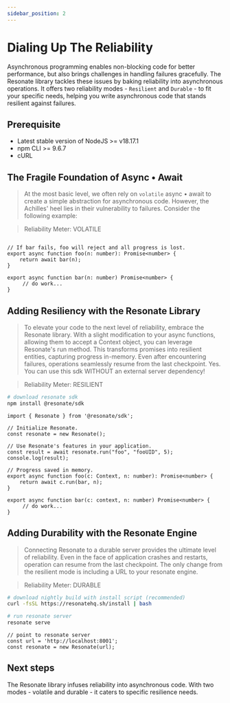 ```yaml
---
sidebar_position: 2
---
```


# Dialing Up The Reliability 

Asynchronous programming enables non-blocking code for better performance, but also brings challenges in handling failures gracefully. The Resonate library tackles these issues by baking reliability into asynchronous operations. It offers two reliability modes - `Resilient` and `Durable` - to fit your specific needs, helping you write asynchronous code that stands resilient against failures.

## Prerequisite

- Latest stable version of NodeJS >= v18.17.1 
- npm CLI >= 9.6.7
- cURL

## The Fragile Foundation of Async • Await
> At the most basic level, we often rely on `volatile` async • await to create a simple abstraction for asynchronous code. However, the Achilles' heel lies in their vulnerability to failures. Consider the following example:

> Reliability Meter: VOLATILE


```tsx title="src/volatile-promises.tsx"

// If bar fails, foo will reject and all progress is lost.
export async function foo(n: number): Promise<number> {
    return await bar(n); 
}

export async function bar(n: number) Promise<number> {
     // do work...
}
```

## Adding Resiliency with the Resonate Library
> To elevate your code to the next level of reliability, embrace the Resonate library. With a slight modification to your async functions, allowing them to accept a Context object, you can leverage Resonate's run method. This transforms promises into resilient entities, capturing progress in-memory. Even after encountering failures, operations seamlessly resume from the last checkpoint. Yes. You can use this sdk WITHOUT an external server dependency!

> Reliability Meter: RESILIENT

```bash 
# download resonate sdk
npm install @resonate/sdk
```

```tsx title="src/resilient-promises.tsx"
import { Resonate } from '@resonate/sdk';

// Initialize Resonate.
const resonate = new Resonate();

// Use Resonate's features in your application.
const result = await resonate.run("foo", "fooUID", 5);
console.log(result);

// Progress saved in memory. 
export async function foo(c: Context, n: number): Promise<number> {
    return await c.run(bar, n); 
}

export async function bar(c: context, n: number) Promise<number> {
     // do work...
}
```

## Adding Durability with the Resonate Engine
> Connecting Resonate to a durable server provides the ultimate level of reliability. Even in the face of application crashes and restarts, operation can resume from the last checkpoint. The only change from the resilient mode is including a URL to your resonate engine.

> Reliability Meter: DURABLE 

```bash 
# download nightly build with install script (recommended)
curl -fsSL https://resonatehq.sh/install | bash

# run resonate server 
resonate serve
```

```tsx title="src/durable-promises.tsx"
// point to resonate server
const url = 'http://localhost:8001';
const resonate = new Resonate(url); 
```

## Next steps

The Resonate library infuses reliability into asynchronous code. With two modes - volatile and durable - it caters to specific resilience needs.

